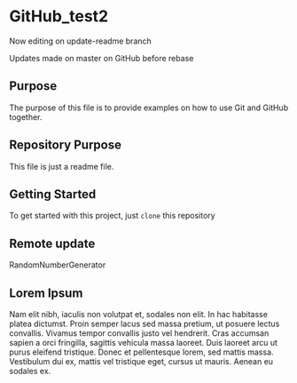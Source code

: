 # GitHub_test2


Now editing on update-readme branch

Updates made on master on GitHub before rebase

## Purpose

The purpose of this file is to provide examples on how to use Git and GitHub together.

## Repository Purpose

This file is just a readme file.

## Getting Started

To get started with this project, just `clone` this repository

## Remote update

RandomNumberGenerator

## Lorem Ipsum

Nam elit nibh, iaculis non volutpat et, sodales non elit. In hac habitasse platea dictumst. Proin semper lacus sed massa pretium, ut posuere lectus convallis. Vivamus tempor convallis justo vel hendrerit. Cras accumsan sapien a orci fringilla, sagittis vehicula massa laoreet. Duis laoreet arcu ut purus eleifend tristique. Donec et pellentesque lorem, sed mattis massa. Vestibulum dui ex, mattis vel tristique eget, cursus ut mauris. Aenean eu sodales ex.
